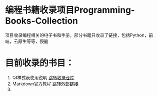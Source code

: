 # 编程书籍收录项目Programming-Books-Collection
项目收录编程相关的电子书和手册，部分书籍只收录了链接，包括Python，前端，云原生等等，侵删

# 目前收录的书目：
1. Qt样式表使用说明 [跳转收录仓库](https://github.com/CatDayDream/Programming-Books-Sharing/blob/master/Python/Qt%E6%A0%B7%E5%BC%8F%E8%A1%A8%E4%BD%BF%E7%94%A8%E8%AF%B4%E6%98%8E%E4%B9%A6.pdf)
2. Markdown官方教程 [跳转外部链接](https://markdown.com.cn/basic-syntax/)
3. 
